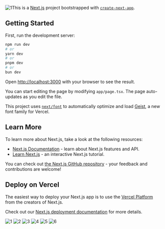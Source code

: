 ![1](https://github.com/user-attachments/assets/a14fbf43-8e0f-45d2-89f3-2763f0f695d0)This is a [Next.js](https://nextjs.org) project bootstrapped with [`create-next-app`](https://nextjs.org/docs/app/api-reference/cli/create-next-app).

## Getting Started

First, run the development server:

```bash
npm run dev
# or
yarn dev
# or
pnpm dev
# or
bun dev
```

Open [http://localhost:3000](http://localhost:3000) with your browser to see the result.

You can start editing the page by modifying `app/page.tsx`. The page auto-updates as you edit the file.

This project uses [`next/font`](https://nextjs.org/docs/app/building-your-application/optimizing/fonts) to automatically optimize and load [Geist](https://vercel.com/font), a new font family for Vercel.

## Learn More

To learn more about Next.js, take a look at the following resources:

- [Next.js Documentation](https://nextjs.org/docs) - learn about Next.js features and API.
- [Learn Next.js](https://nextjs.org/learn) - an interactive Next.js tutorial.

You can check out [the Next.js GitHub repository](https://github.com/vercel/next.js) - your feedback and contributions are welcome!

## Deploy on Vercel

The easiest way to deploy your Next.js app is to use the [Vercel Platform](https://vercel.com/new?utm_medium=default-template&filter=next.js&utm_source=create-next-app&utm_campaign=create-next-app-readme) from the creators of Next.js.

Check out our [Next.js deployment documentation](https://nextjs.org/docs/app/building-your-application/deploying) for more details.

![1](https://github.com/user-attachments/assets/038848cb-c268-4aab-9106-8c54d599853a)
![2](https://github.com/user-attachments/assets/ed57bf14-7bfd-4ea0-968a-74af2cc56ea1)
![3](https://github.com/user-attachments/assets/fa24d449-4ee4-4bda-989e-6421a789d8ac)
![4](https://github.com/user-attachments/assets/bee30ad0-ae30-4355-910e-e5201bcf17a9)
![5](https://github.com/user-attachments/assets/14a87027-c67b-43f5-b489-4bc6d378cf04)
![6](https://github.com/user-attachments/assets/9d19ffdd-1fac-493c-bb45-4b92df429af8)





